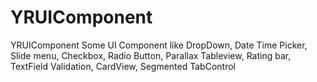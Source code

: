 # YRUIComponent
YRUIComponent Some UI Component like DropDown, Date Time Picker, Slide menu, Checkbox, Radio Button, Parallax Tableview, Rating bar, TextField Validation, CardView, Segmented TabControl
